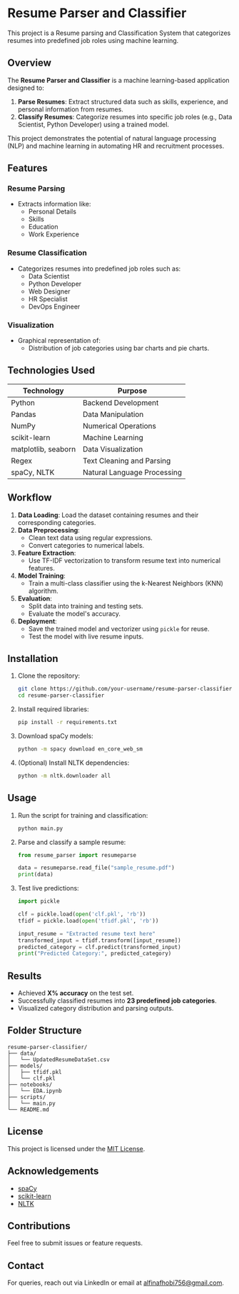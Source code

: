 # Resume Parser and Classifier
This project is a Resume parsing and Classification System that categorizes resumes into predefined job roles using machine learning. 


## Overview
The **Resume Parser and Classifier** is a machine learning-based application designed to:

1. **Parse Resumes**: Extract structured data such as skills, experience, and personal information from resumes.
2. **Classify Resumes**: Categorize resumes into specific job roles (e.g., Data Scientist, Python Developer) using a trained model.

This project demonstrates the potential of natural language processing (NLP) and machine learning in automating HR and recruitment processes.


## Features

### Resume Parsing
- Extracts information like:
  - Personal Details
  - Skills
  - Education
  - Work Experience

### Resume Classification
- Categorizes resumes into predefined job roles such as:
  - Data Scientist
  - Python Developer
  - Web Designer
  - HR Specialist
  - DevOps Engineer

### Visualization
- Graphical representation of:
  - Distribution of job categories using bar charts and pie charts.


## Technologies Used

| Technology      | Purpose                     |
|------------------|-----------------------------|
| Python           | Backend Development         |
| Pandas           | Data Manipulation           |
| NumPy            | Numerical Operations        |
| scikit-learn     | Machine Learning            |
| matplotlib, seaborn | Data Visualization       |
| Regex            | Text Cleaning and Parsing   |
| spaCy, NLTK      | Natural Language Processing |


## Workflow

1. **Data Loading**: Load the dataset containing resumes and their corresponding categories.
2. **Data Preprocessing**:
   - Clean text data using regular expressions.
   - Convert categories to numerical labels.
3. **Feature Extraction**:
   - Use TF-IDF vectorization to transform resume text into numerical features.
4. **Model Training**:
   - Train a multi-class classifier using the k-Nearest Neighbors (KNN) algorithm.
5. **Evaluation**:
   - Split data into training and testing sets.
   - Evaluate the model's accuracy.
6. **Deployment**:
   - Save the trained model and vectorizer using `pickle` for reuse.
   - Test the model with live resume inputs.


## Installation

1. Clone the repository:
   ```bash
   git clone https://github.com/your-username/resume-parser-classifier.git
   cd resume-parser-classifier
   ```
2. Install required libraries:
   ```bash
   pip install -r requirements.txt
   ```
3. Download spaCy models:
   ```bash
   python -m spacy download en_core_web_sm
   ```
4. (Optional) Install NLTK dependencies:
   ```bash
   python -m nltk.downloader all
   ```


## Usage

1. Run the script for training and classification:
   ```bash
   python main.py
   ```
2. Parse and classify a sample resume:
   ```python
   from resume_parser import resumeparse

   data = resumeparse.read_file("sample_resume.pdf")
   print(data)
   ```
3. Test live predictions:
   ```python
   import pickle

   clf = pickle.load(open('clf.pkl', 'rb'))
   tfidf = pickle.load(open('tfidf.pkl', 'rb'))

   input_resume = "Extracted resume text here"
   transformed_input = tfidf.transform([input_resume])
   predicted_category = clf.predict(transformed_input)
   print("Predicted Category:", predicted_category)
   ```


## Results

- Achieved **X% accuracy** on the test set.
- Successfully classified resumes into **23 predefined job categories**.
- Visualized category distribution and parsing outputs.


## Folder Structure
```
resume-parser-classifier/
├── data/
│   └── UpdatedResumeDataSet.csv
├── models/
│   ├── tfidf.pkl
│   └── clf.pkl
├── notebooks/
│   └── EDA.ipynb
├── scripts/
│   └── main.py
└── README.md
```


## License

This project is licensed under the [MIT License](LICENSE).


## Acknowledgements
- [spaCy](https://spacy.io/)
- [scikit-learn](https://scikit-learn.org/)
- [NLTK](https://www.nltk.org/)



## Contributions
Feel free to submit issues or feature requests. 


## Contact
For queries, reach out via LinkedIn or email at alfinafhobi756@gmail.com.

